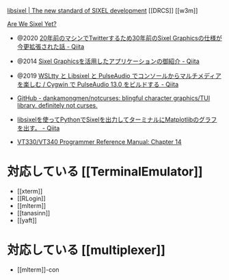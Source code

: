 [libsixel | The new standard of SIXEL development](https://saitoha.github.io/libsixel/)
[[DRCS]] [[w3m]]

[Are We Sixel Yet?](https://www.arewesixelyet.com/)

- @2020 [20年前のマシンでTwitterするため30年前のSixel Graphicsの仕様が今更拡張された話 - Qiita](https://qiita.com/arakiken/items/26f6c67da5a9f9f907ac)
- @2014 [Sixel Graphicsを活用したアプリケーションの御紹介 - Qiita](https://qiita.com/arakiken/items/3e4bc9a6e43af0198e46)
- @2019 [WSLtty と Libsixel と PulseAudio でコンソールからマルチメディアを楽しむ / Cygwin で PulseAudio 13.0 をビルドする - Qiita](https://qiita.com/EarthSimilarityIndex/items/e674e1dd92544703b30f)
- [GitHub - dankamongmen/notcurses: blingful character graphics/TUI library. definitely not curses.](https://github.com/dankamongmen/notcurses)
- [libsixelを使ってPythonでSixelを出力してターミナルにMatplotlibのグラフを出す。 - Qiita](https://qiita.com/ignis_fatuus/items/609924c91343a12d6769)

- [VT330/VT340 Programmer Reference Manual: Chapter 14](https://vt100.net/docs/vt3xx-gp/chapter14.html)

# 対応している [[TerminalEmulator]]
- [[xterm]]
- [[RLogin]]
- [[mlterm]]
- [[tanasinn]]
- [[yaft]]

# 対応している [[multiplexer]]
- [[mlterm]]-con
